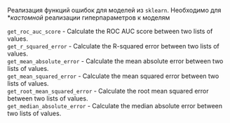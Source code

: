 
Реализация функций ошибок для моделей из `sklearn`. Необходимо для **кастомной* реализации гиперпараметров к моделям


`get_roc_auc_score` - Calculate the ROC AUC score between two lists of values.  
`get_r_squared_error` - Calculate the R-squared error between two lists of values.  
`get_mean_absolute_error` - Calculate the mean absolute error between two lists of values.  
`get_mean_squared_error` -  Calculate the mean squared error between two lists of values.  
`get_root_mean_squared_error` - Calculate the root mean squared error between two lists of values.  
`get_median_absolute_error` - Calculate the median absolute error between two lists of values.  



